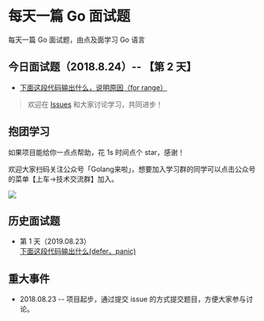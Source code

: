 # 每天一篇 Go 面试题
每天一篇 Go 面试题，由点及面学习 Go 语言

## 今日面试题（2018.8.24）-- 【第 2 天】
- [下面这段代码输出什么，说明原因（for range）](https://github.com/Seekload/go-interview/issues/3)

> 欢迎在 [Issues](https://github.com/Seekload/go-interview/issues) 和大家讨论学习，共同进步！

## 抱团学习
如果项目能给你一点点帮助，花 1s 时间点个 star，感谢！

欢迎大家扫码关注公众号「Golang来啦」，想要加入学习群的同学可以点击公众号的菜单【上车->技术交流群】加入。

<img src="https://img-blog.csdnimg.cn/20190329073452382.jpg">


## 历史面试题
- 第 1 天（2019.08.23）<br>
[下面这段代码输出什么(defer、panic)](https://github.com/Seekload/go-interview/issues/2)


## 重大事件
- 2018.08.23 -- 项目起步，通过提交 issue 的方式提交题目，方便大家参与讨论。